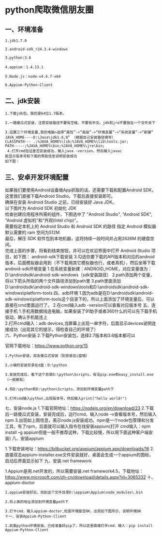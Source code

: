 # python爬取微信朋友圈
## 一、环境准备
    1.jdk1.7.0 

    2.android-sdk_r24.3.4-windows

    3.python:3.6

    4.appium：1.4.13.1

    5.Node.js：node-v4.4.7-x64

    6.Appium-Python-Client
## 二、jdk安装
    1.下载jdk包，我的是64位1.7版本。

    2.一路傻瓜式安装，注意安装路径不要有空格，不要有中文。jdk和jre不要放在一个文件夹下

    3.设置三个环境变量,我的电脑>选择“属性”->“高级”->“环境变量”->“系统变量”->“新建”
    JAVA_HOME----D:\Java\jdk1.6.0” （根据自己安装路径填写）
    CLASSPATH--- .;%JAVA_HOME%\lib;%JAVA_HOME%\lib\tools.jar;
    PATH-----;%JAVA_HOME%\bin;%JAVA_HOME%\jre\bin;
     4.打开cmd验证是否安装成功，输入java -version，然后输入javac
    能显示版本号和下面的帮助信息说明安装成功
    如下图：
## 三、安卓开发环境配置
如果我们要使用Android设备做App抓取的话，还需要下载和配置Android SDK，这里我们直接下载Android Studio。下载后直接安装即可。  
确保在安装 Android Studio 之前，已经安装好 Java JDK。  
以下图片为 Android SDK 初始化 JDK  
检查创建应用程序所需的组件，下图选中了 "Android Studio", "Android SDK", "Android 虚拟机"和"外观(Intel chip)"。    
需要指定本机上的 Android Studio 和 Android SDK 的路径
指定 Android 模拟器默认需要的 ram 空间为512M  
最后，解压 SDK 软件包到本地机器，这将持续一段时间并占用2626M 的硬盘空间。  
完成上面的步骤，将看到结束按钮，并可以在欢迎界面中打开 Android Studio 项目，如下图：
android-sdk下载安装
3.勾选你要下载的API版本和对应的android版本，后面模拟器会用到（不下载用其它模拟器也行，或者真机），然后坐等下载
android-sdk环境变量
1.在系统变量新建：ANDROID_HOME，对应变量值为：D:\androidsdk\android-sdk-windows（sdk安装路径）
2.path添加两个变量，将以下箭头所指的两个文件路径添加到path里
3.path里面添加D:\androidsdk\android-sdk-windows\tools和D:\androidsdk\android-sdk-windows\platform-tools
四、adb环境
1.因为adb是在D:\androidsdk\android-sdk-windows\platform-tools这个目录下的，所以上面添加了环境变量后，可以直接在cmd里面运行了。
2.在cmd输入adb -version可以查看对应版本号
五、连接手机
    1.手机用数据线连电脑，如果安装了91助手或者360什么的可以先下载手机驱动，确认手机能连上  
    2.打开cmd输入：adb devices,当屏幕上出现一串字符，后面显示devices说明连接成功（出现其它的提示，得检查自己的环境了）  
六、Python安装
2.下载Python安装包，选择2.7版本和3.6版本都可以

官网下载地址：https://www.python.org/15

    1.Python安装，双击傻瓜式安装（别安装在c盘哦）

    2.小编的安装目录在d盘：D:\python

    3.安装完成后，看下这个目录D:\python\Scripts，有没pip.exe和easy_install.exe（一般都有）

    4.将D:\python和D:\python\Scripts，添加到环境变量path下

    5.打开cmd输入python,出现版本号，然后输入print("hello world!")
  七、安装node.js
   1.下载官网地址：https://nodejs.org/en/download/23
   2.下载后一路傻瓜式安装，安装完成后，运行cmd，输入node –v查看版本号，然后输入npm
   3.出现如上图信息，表示node.js安装成功。npm是一个node包管理和分发工具，有了npm，后面就可以输入指令在线安装appium(打开 cmd输入：npm install –g appium但是一般不推荐这种，下载比较慢，所以用下面这种客户端安装)
  八、安装appium

   1.下载安装地址：https://bitbucket.org/appium/appium.app/downloads/16
    2.直接双击appium-installer.exe文件安装就好，桌面会生成一个appium的图标，启动后界面显示如下
  九、安装.net framework

 1.Appium是用.net开发的，所以需要安装.net framework4.5，下载地址：https://www.microsoft.com/zh-cn/download/details.aspx?id=3065332
 十、appium-doctor

    1.appium安装好后，找到这个文件目录D:\appium\Appium\node_modules\.bin

    2.将上面的地址添加到环境变量path下

    3.打卡cmd，输入appium-doctor,检查环境是否OK，出现如下图所示，说明环境OK
    十一、安装Appium-Python-Client

    1.前面python环境安装，已经准备好pip了，所以这里直接打开cmd，输入：pip install Appium-Python-Client
  
    
    


